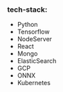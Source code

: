 ### tech-stack:
- Python
- Tensorflow
- NodeServer
- React
- Mongo
- ElasticSearch
- GCP
- ONNX
- Kubernetes

